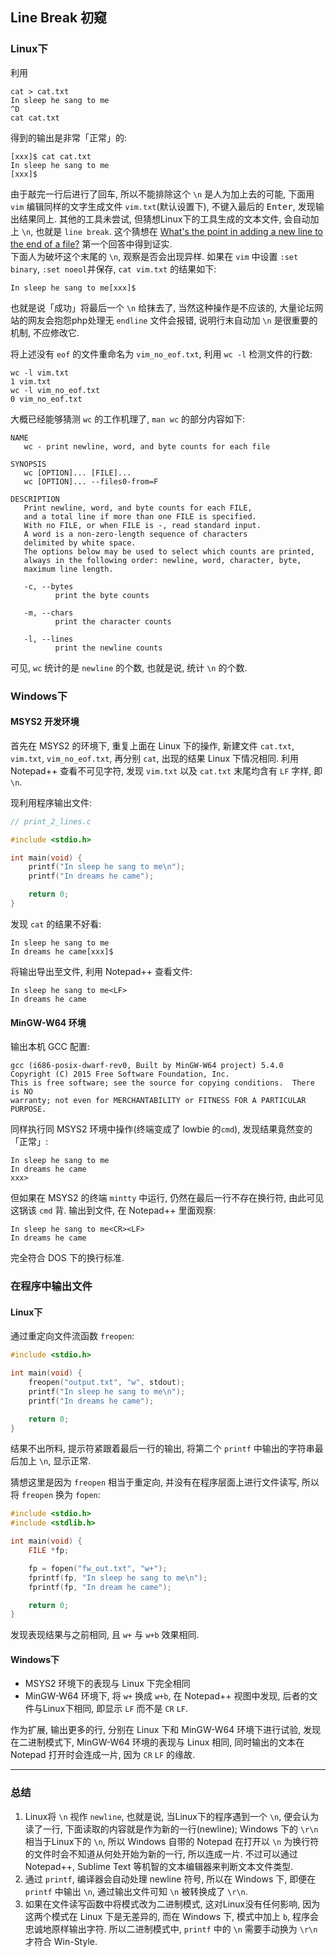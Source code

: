 ## Line Break 初窥

### Linux下

利用

```
cat > cat.txt
In sleep he sang to me
^D
cat cat.txt
```

得到的输出是非常「正常」的:

```
[xxx]$ cat cat.txt
In sleep he sang to me
[xxx]$
```

由于敲完一行后进行了回车, 所以不能排除这个 `\n` 是人为加上去的可能,
下面用 `vim` 编辑同样的文字生成文件 `vim.txt`(默认设置下),
不键入最后的 <kbd>Enter</kbd>, 发现输出结果同上.
其他的工具未尝试, 但猜想Linux下的工具生成的文本文件,
会自动加上 `\n`, 也就是 `line break`. 这个猜想在
[What's the point in adding a new line to the end of a file?](https://unix.stackexchange.com/questions/18743/whats-the-point-in-adding-a-new-line-to-the-end-of-a-file)
第一个回答中得到证实.  
下面人为破坏这个末尾的 `\n`, 观察是否会出现异样.
如果在 `vim` 中设置 `:set binary`, `:set noeol`并保存,
`cat vim.txt` 的结果如下:

```
In sleep he sang to me[xxx]$
```

也就是说「成功」将最后一个 `\n` 给抹去了, 当然这种操作是不应该的,
大量论坛网站的网友会抱怨php处理无 `endline` 文件会报错,
说明行末自动加 `\n` 是很重要的机制, 不应修改它.

将上述没有 `eof` 的文件重命名为 `vim_no_eof.txt`,
利用 `wc -l` 检测文件的行数:

```
wc -l vim.txt
1 vim.txt
wc -l vim_no_eof.txt
0 vim_no_eof.txt
```

大概已经能够猜测 `wc` 的工作机理了, `man wc` 的部分内容如下:

```
NAME
   wc - print newline, word, and byte counts for each file

SYNOPSIS
   wc [OPTION]... [FILE]...
   wc [OPTION]... --files0-from=F

DESCRIPTION
   Print newline, word, and byte counts for each FILE,
   and a total line if more than one FILE is specified.
   With no FILE, or when FILE is -, read standard input.
   A word is a non-zero-length sequence of characters
   delimited by white space.
   The options below may be used to select which counts are printed,
   always in the following order: newline, word, character, byte,
   maximum line length.

   -c, --bytes
          print the byte counts

   -m, --chars
          print the character counts

   -l, --lines
          print the newline counts
```

可见, `wc` 统计的是 `newline` 的个数, 也就是说, 统计 `\n` 的个数.

### Windows下

#### MSYS2 开发环境

首先在 MSYS2 的环境下, 重复上面在 Linux 下的操作,
新建文件 `cat.txt`, `vim.txt`, `vim_no_eof.txt`,
再分别 `cat`, 出现的结果 Linux 下情况相同. 利用 Notepad++ 查看不可见字符,
发现 `vim.txt` 以及 `cat.txt` 末尾均含有 `LF` 字样, 即 `\n`.

现利用程序输出文件:

```c
// print_2_lines.c

#include <stdio.h>

int main(void) {
    printf("In sleep he sang to me\n");
    printf("In dreams he came");

    return 0;
}
```

发现 `cat` 的结果不好看:

```
In sleep he sang to me
In dreams he came[xxx]$
```

将输出导出至文件, 利用 Notepad++ 查看文件:

```
In sleep he sang to me<LF>
In dreams he came
```

#### MinGW-W64 环境

输出本机 GCC 配置:

```
gcc (i686-posix-dwarf-rev0, Built by MinGW-W64 project) 5.4.0
Copyright (C) 2015 Free Software Foundation, Inc.
This is free software; see the source for copying conditions.  There is NO
warranty; not even for MERCHANTABILITY or FITNESS FOR A PARTICULAR PURPOSE.
```

同样执行同 MSYS2 环境中操作(终端变成了 lowbie 的`cmd`),
发现结果竟然变的「正常」:

```
In sleep he sang to me
In dreams he came
xxx>
```

但如果在 MSYS2 的终端 `mintty` 中运行, 仍然在最后一行不存在换行符,
由此可见这锅该 `cmd` 背. 输出到文件, 在 Notepad++ 里面观察:

```
In sleep he sang to me<CR><LF>
In dreams he came
```

完全符合 DOS 下的换行标准.

### 在程序中输出文件

#### Linux下

通过重定向文件流函数 `freopen`:

```c
#include <stdio.h>

int main(void) {
    freopen("output.txt", "w", stdout);
    printf("In sleep he sang to me\n");
    printf("In dreams he came");

    return 0;
}
```

结果不出所料, 提示符紧跟着最后一行的输出,
将第二个 `printf` 中输出的字符串最后加上 `\n`, 显示正常.

猜想这里是因为 `freopen` 相当于重定向, 并没有在程序层面上进行文件读写,
所以将 `freopen` 换为 `fopen`:

```c
#include <stdio.h>
#include <stdlib.h>

int main(void) {
    FILE *fp;

    fp = fopen("fw_out.txt", "w+");
    fprintf(fp, "In sleep he sang to me\n");
    fprintf(fp, "In dream he came");

    return 0;
}
```

发现表现结果与之前相同, 且 `w+` 与 `w+b` 效果相同.

#### Windows下

- MSYS2 环境下的表现与 Linux 下完全相同
- MinGW-W64 环境下, 将 `w+` 换成 `w+b`, 在 Notepad++ 视图中发现,
  后者的文件与Linux下相同, 即显示 `LF` 而不是 `CR` `LF`.

作为扩展, 输出更多的行, 分别在 Linux 下和 MinGW-W64 环境下进行试验,
发现在二进制模式下, MinGW-W64 环境的表现与 Linux 相同,
同时输出的文本在 Notepad 打开时会连成一片, 因为 `CR` `LF` 的缘故.

---

### 总结

1. Linux将 `\n` 视作 `newline`, 也就是说,
   当Linux下的程序遇到一个 `\n`, 便会认为读了一行,
   下面读取的内容就是作为新的一行(newline);
   Windows 下的 `\r\n` 相当于Linux下的 `\n`,
   所以 Windows 自带的 Notepad 在打开以 `\n`
   为换行符的文件时会不知道从何处开始为新的一行, 所以连成一片.
   不过可以通过 Notepad++, Sublime Text 等机智的文本编辑器来判断文本文件类型.
2. 通过 `printf`, 编译器会自动处理 newline 符号,
   所以在 Windows 下, 即便在 `printf` 中输出 `\n`,
   通过输出文件可知 `\n` 被转换成了 `\r\n`.
3. 如果在文件读写函数中将模式改为二进制模式, 这对Linux没有任何影响,
   因为这两个模式在 Linux 下是无差异的, 而在 Windows 下,
   模式中加上 `b`, 程序会忠诚地原样输出字符.
   所以二进制模式中, `printf` 中的 `\n` 需要手动换为 `\r\n` 才符合 Win-Style.
